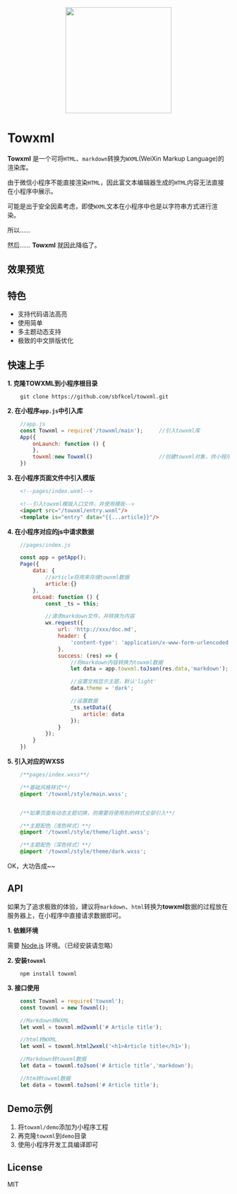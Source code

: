 <div align="center"><img width="240" src="https://cdn.rawgit.com/sbfkcel/towxml/78b0886d/logo.svg"/></div>

# Towxml

**Towxml** 是一个可将`HTML`、`markdown`转换为`WXML`(WeiXin Markup Language)的渲染库。

由于微信小程序不能直接渲染`HTML`，因此富文本编辑器生成的`HTML`内容无法直接在小程序中展示。

可能是出于安全因素考虑，即使`WXML`文本在小程序中也是以字符串方式进行渲染。

所以……

然后…… **Towxml** 就因此降临了。


## 效果预览


## 特色

- 支持代码语法高亮
- 使用简单
- 多主题动态支持
- 极致的中文排版优化

## 快速上手

**1. 克隆TOWXML到小程序根目录**
```
    git clone https://github.com/sbfkcel/towxml.git
```

**2. 在小程序`app.js`中引入库**
```javascript
    //app.js
    const Towxml = require('/towxml/main');     //引入towxml库
    App({
        onLaunch: function () {
        },
        towxml:new Towxml()                     //创建towxml对象，供小程序页面使用
    })
```

**3. 在小程序页面文件中引入模版**
```html
    <!--pages/index.wxml-->

    <!--引入towxml模版入口文件，并使用模版-->
    <import src="/towxml/entry.wxml"/>
    <template is="entry" data="{{...article}}"/>
```

**4. 在小程序对应的js中请求数据**
```javascript
    //pages/index.js

    const app = getApp();
    Page({
        data: {
            //article将用来存储towxml数据
            article:{}
        },
        onLoad: function () {
            const _ts = this;

            //请求markdown文件，并转换为内容
            wx.request({
                url: 'http://xxx/doc.md',
                header: {
                    'content-type': 'application/x-www-form-urlencoded'
                },
                success: (res) => {
                    //将markdown内容转换为towxml数据
                    let data = app.towxml.toJson(res.data,'markdown');

                    //设置文档显示主题，默认'light'
                    data.theme = 'dark';

                    //设置数据
                    _ts.setData({
                        article: data
                    });
                }
            });
        }
    })
```

**5. 引入对应的WXSS**
```css
    /**pages/index.wxss**/

    /**基础风格样式**/
    @import '/towxml/style/main.wxss';


    /**如果页面有动态主题切换，则需要将使用到的样式全部引入**/

    /**主题配色（浅色样式）**/
    @import '/towxml/style/theme/light.wxss';

    /**主题配色（深色样式）**/
    @import '/towxml/style/theme/dark.wxss';
```

OK，大功告成~~


## API
如果为了追求极致的体验，建议将`markdown`、`html`转换为**towxml**数据的过程放在服务器上，在小程序中直接请求数据即可。

**1. 依赖环境**

需要 [Node.js](https://www.nodejs.org/) 环境。（已经安装请忽略）


**2. 安装`towxml`**
```
    npm install towxml
```

**3. 接口使用**
```javascript
    const Towxml = require('towxml');
    const towxml = new Towxml();

    //Markdown转WXML
    let wxml = towxml.md2wxml('# Article title');

    //html转WXML
    let wxml = towxml.html2wxml('<h1>Article title</h1>');

    //Markdown转towxml数据
    let data = towxml.toJson('# Article title','markdown');

    //htm转towxml数据
    let data = towxml.toJson('# Article title');
```

## Demo示例
1. 将`towxml/demo`添加为小程序工程
2. 再克隆`towxml`到`demo`目录
3. 使用小程序开发工具编译即可

## License
MIT
